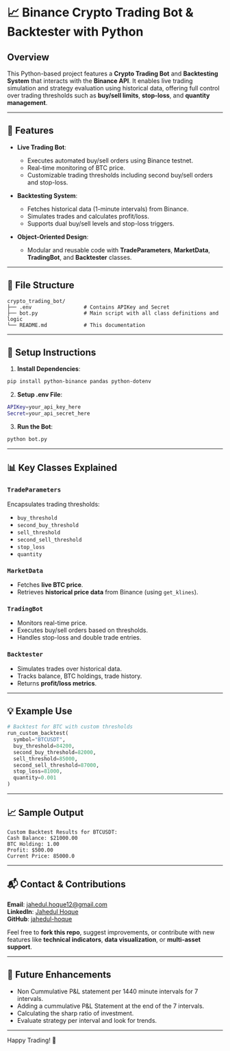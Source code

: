 # 📈 Binance Crypto Trading Bot & Backtester with Python

## Overview
This Python-based project features a **Crypto Trading Bot** and **Backtesting System** that interacts with the **Binance API**. It enables live trading simulation and strategy evaluation using historical data, offering full control over trading thresholds such as **buy/sell limits**, **stop-loss**, and **quantity management**.

---

## 🚀 Features
- **Live Trading Bot**:
  - Executes automated buy/sell orders using Binance testnet.
  - Real-time monitoring of BTC price.
  - Customizable trading thresholds including second buy/sell orders and stop-loss.

- **Backtesting System**:
  - Fetches historical data (1-minute intervals) from Binance.
  - Simulates trades and calculates profit/loss.
  - Supports dual buy/sell levels and stop-loss triggers.

- **Object-Oriented Design**:
  - Modular and reusable code with **TradeParameters**, **MarketData**, **TradingBot**, and **Backtester** classes.

---

## 📂 File Structure
```
crypto_trading_bot/
├── .env                 # Contains APIKey and Secret
├── bot.py               # Main script with all class definitions and logic
└── README.md            # This documentation
```

---

## 🔧 Setup Instructions
1. **Install Dependencies**:
```bash
pip install python-binance pandas python-dotenv
```

2. **Setup .env File**:
```bash
APIKey=your_api_key_here
Secret=your_api_secret_here
```

3. **Run the Bot**:
```bash
python bot.py
```

---

## 📊 Key Classes Explained
### `TradeParameters`
Encapsulates trading thresholds:
- `buy_threshold`
- `second_buy_threshold`
- `sell_threshold`
- `second_sell_threshold`
- `stop_loss`
- `quantity`

### `MarketData`
- Fetches **live BTC price**.
- Retrieves **historical price data** from Binance (using `get_klines`).

### `TradingBot`
- Monitors real-time price.
- Executes buy/sell orders based on thresholds.
- Handles stop-loss and double trade entries.

### `Backtester`
- Simulates trades over historical data.
- Tracks balance, BTC holdings, trade history.
- Returns **profit/loss metrics**.

---

## 💡 Example Use
```python
# Backtest for BTC with custom thresholds
run_custom_backtest(
  symbol="BTCUSDT",
  buy_threshold=84200,
  second_buy_threshold=82000,
  sell_threshold=85000,
  second_sell_threshold=87000,
  stop_loss=81000,
  quantity=0.001
)
```

---

## 📈 Sample Output
```
Custom Backtest Results for BTCUSDT:
Cash Balance: $21000.00
BTC Holding: 1.00
Profit: $500.00
Current Price: 85000.0
```

---

## 📬 Contact & Contributions
**Email**: [jahedul.hoque12@gmail.com](mailto:jahedul.hoque12@gmail.com)  
**LinkedIn**: [Jahedul Hoque](https://www.linkedin.com/in/jahedul-hoque/)  
**GitHub**: [jahedul-hoque](https://github.com/jahedul-hoque)

Feel free to **fork this repo**, suggest improvements, or contribute with new features like **technical indicators**, **data visualization**, or **multi-asset support**.

---

## 🎯 Future Enhancements
- Non Cummulative P&L statement per 1440 minute intervals for 7 intervals.
- Adding a cummulative P&L Statement at the end of the 7 intervals.
- Calculating the sharp ratio of investment.
- Evaluate strategy per interval and look for trends.

---

Happy Trading! 🚀

